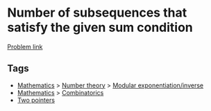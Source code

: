 # Number of subsequences that satisfy the given sum condition

[Problem link](https://leetcode.com/problems/number-of-subsequences-that-satisfy-the-given-sum-condition/)

## Tags

* [Mathematics](/README.md#Mathematics) > [Number theory](/README.md#Mathematics-Number_theory) > [Modular exponentiation/inverse](/README.md#Mathematics-Number_theory-Modular_exponentiation_inverse)
* [Mathematics](/README.md#Mathematics) > [Combinatorics](/README.md#Mathematics-Combinatorics)
* [Two pointers](/README.md#Two_pointers)
